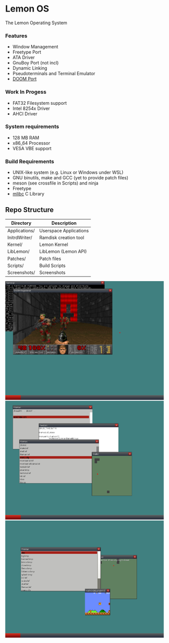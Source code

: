 # Lemon OS

The Lemon Operating System

### Features
- Window Management
- Freetype Port
- ATA Driver
- GnuBoy Port (not incl)
- Dynamic Linking
- Pseudoterminals and Terminal Emulator
- [DOOM Port](https://github.com/fido2020/LemonDOOM)

### Work In Progess
- FAT32 Filesystem support
- Intel 8254x Driver
- AHCI Driver

### System requirements
- 128 MB RAM
- x86_64 Processor
- VESA VBE support

### Build Requirements
- UNIX-like system (e.g. Linux or Windows under WSL)
- GNU binutils, make and GCC (yet to provide patch files)
- meson (see crossfile in Scripts) and ninja
- Freetype
- [mlibc](https://github.com/managarm/mlibc) C Library

## Repo Structure

| Directory     | Description            |
| ------------- | ---------------------- |
| Applications/ | Userspace Applications |
| InitrdWriter/ | Ramdisk creation tool  |
| Kernel/       | Lemon Kernel           |
| LibLemon/     | LibLemon (Lemon API)   |
| Patches/      | Patch files            |
| Scripts/      | Build Scripts          |
| Screenshots/  | Screenshots            |

![Lemon OS Screenshot](Screenshots/image3.png)
![Lemon OS Screenshot](Screenshots/image2.png)
![Lemon OS Screenshot](Screenshots/image.png)
